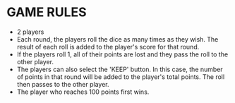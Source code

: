# GAME RULES

- 2 players
- Each round, the players roll the dice as many times as they wish.
  The result of each roll is added to the player's score for that round.
- If the players roll 1, all of their points are lost and they pass the roll to the other player.
- The players can also select the 'KEEP' button.
  In this case, the number of points in that round will be added to the player's total points.
  The roll then passes to the other player.
- The player who reaches 100 points first wins.
